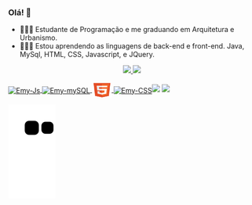### Olá! 👋

- 👩🏻‍🎓 Estudante de Programação e me graduando em Arquitetura e Urbanismo.
- 👩🏻‍💻 Estou aprendendo as linguagens de back-end e front-end.
 Java, MySql, HTML, CSS, Javascript, e JQuery.

<div align="center">
  <a href="https://github.com/emyllima">
  <img height="180em" src="https://github-readme-stats.vercel.app/api?username=emyllima&show_icons=true&theme=buefy&include_all_commits=true&count_private=true"/>
  <img height="180em" src="https://github-readme-stats.vercel.app/api/top-langs/?username=emyllima&layout=compact&langs_count=7&theme=buefy"/>
</div align="center>
  <div style="display: inline_block"><br>
    <img align="center" alt="Emy-Js" height="30" width="40" src="https://cdn.jsdelivr.net/gh/devicons/devicon/icons/java/java-original.svg">
  <img align="center" alt="Emy-mySQL" height="30" width="40" src="https://cdn.jsdelivr.net/gh/devicons/devicon/icons/mysql/mysql-plain-wordmark.svg">
  <img align="center" alt="Emy-HTML" height="30" width="40" src="https://raw.githubusercontent.com/devicons/devicon/master/icons/html5/html5-original.svg">
  <img align="center" alt="Emy-CSS" height="30" width="40" src="https://raw.githubusercontent.com/devicons/devicon/master/icons/css3/css3-original.svg
</div>
  
  ##
 
<div> 
  <a href="https://www.instagram.com/m.limarts/" target="_blank"><img src="https://img.shields.io/badge/-Instagram-%23E4405F?style=for-the-badge&logo=instagram&logoColor=white" target="_blank"></a>
  <a href="https://www.linkedin.com/in/emylli-lima-6477841b5/" target="_blank"><img src="https://img.shields.io/badge/-LinkedIn-%230077B5?style=for-the-badge&logo=linkedin&logoColor=white" target="_blank"></a> 
 
  ![Snake animation](https://github.com/emyllima/emyllima/blob/output/github-contribution-grid-snake.svg)
 
</div>
